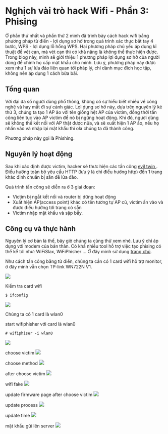 # Nghịch vài trò hack Wifi - Phần 3: Phising

Ở phần thứ nhất và phần thứ 2 mình đã trình bày cách hack wifi bằng phương pháp từ điển - lợi dụng sơ hở trong quá trình xác thực bắt tay 4 bước, WPS - lợi dụng lỗ hổng WPS. Hai phương pháp chủ yếu áp dụng kĩ thuật để vét cạn, mà vét cạn thì có khả năng là không thể thực hiện được. Trong blog này, mình sẽ giới thiệu 1 phương pháp lợi dụng sơ hở của người dùng để chính họ cấp mật khẩu cho mình. Lưu ý, phương pháp này được xem như 1 sự lừa đảo liên quan tới pháp lý, chỉ dành mục đích học tập, không nên áp dụng 1 cách bừa bãi.

## Tổng quan

Với đại đa số người dùng phổ thông, không có sự hiểu biết nhiều về công nghệ và hay mất đi sự cảnh giác. Lợi dụng sơ hở này, dựa trên nguyên lý kẻ thứ 3, chúng ta tạo 1 AP ảo với tên giống hệt AP của victim, đồng thời tấn công liên tục vào AP victim để nó bị ngừng hoạt động. Khi đó, người dùng sẽ không thể kết nối với AP thật được nữa, và sẽ xuất hiện 1 AP ảo, nếu họ nhấn vào và nhập lại mật khẩu thì ola chúng ta đã thành công.

Phương pháp này gọi là Phishing.

## Nguyên lý hoạt động

Sau khi xác định được victim, hacker sẽ thưc hiện các tấn công <a href='https://www.pandasecurity.com/en/mediacenter/security/what-is-an-evil-twin-attack/'> evil twin </a>. Điều hướng toàn bộ yêu cầu HTTP (lưu ý là chỉ điều hướng http) đến 1 trang khác đinh chuẩn bị sẵn để lừa đảo.

Quá trình tấn công sẽ diễn ra ở 3 giai đoạn:

- Victim bị ngắt kết nối và router bị dừng hoạt động
- Xuất hiện AP(access point) khác có tên tương tự AP cũ, victim ấn vào và đươc điều hướng tới trang có sẵn
- Victim nhập mật khẩu và sập bẫy.

## Công cụ và thực hành

Nguyên lý cơ bản là thế, bây giờ chúng ta cùng thử xem nhé. Lưu ý chỉ áp dụng với modem của bản thân.
Có khá nhiều tool hỗ trợ việc tạo phising có thể kể tới như: WiFiSlax, WiFiPhisher ...
Ở đây mình sử dụng <a href='https://github.com/wifiphisher/wifiphisher'>trang chủ</a>.

Như cách tấn công bằng từ điển, chúng ta cần có 1 card wifi hỗ trợ monitor, ở đây mình vẫn chọn TP-link WN722N V1.

<img src="https://raw.githubusercontent.com/Ducvoccer/blog/main/images/hack-wifi-p3/cardwifi.jpg">

Kiểm tra card wifi

```
$ ifconfig
```

<img src="https://github.com/Ducvoccer/blog/blob/main/images/hack-wifi-p3/ifconfig.png?raw=true">

Chúng ta có 1 card là wlan0

start wifiphisher với card là wlan0

```
# wifiphiser -i wlan0
```

<img src="https://github.com/Ducvoccer/blog/blob/main/images/hack-wifi-p3/start_wifiphisher.png?raw=true">

choose victim
<img src="https://github.com/Ducvoccer/blog/blob/main/images/hack-wifi-p3/choose_victim.png?raw=true">

choose method
<img src="https://github.com/Ducvoccer/blog/blob/main/images/hack-wifi-p3/choose_method_phishing.png?raw=true">

after choose victim
<img src="https://github.com/Ducvoccer/blog/blob/main/images/hack-wifi-p3/after_select_victim.png?raw=true">

wifi fake
<img src="https://github.com/Ducvoccer/blog/blob/main/images/hack-wifi-p3/wifi_double.png?raw=true">

update firmware page
after choose victim
<img src="https://github.com/Ducvoccer/blog/blob/main/images/hack-wifi-p3/update_firmwarge_page.png?raw=true">

update process
<img src="https://github.com/Ducvoccer/blog/blob/main/images/hack-wifi-p3/update_process.png?raw=true">

update time
<img src="https://github.com/Ducvoccer/blog/blob/main/images/hack-wifi-p3/update_time.png?raw=true">

mật khẩu gửi lên server
<img src="https://github.com/Ducvoccer/blog/blob/main/images/hack-wifi-p3/rs.png?raw=true">
